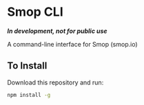 # Smop CLI

***In development, not for public use***

A command-line interface for Smop (smop.io)

## To Install

Download this repository and run:
```sh
npm install -g
```